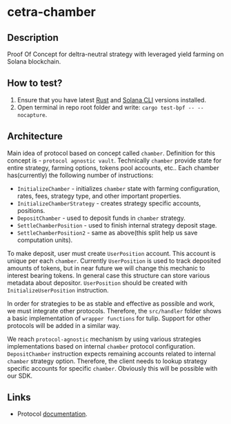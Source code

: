 # cetra-chamber

## Description
Proof Of Concept for deltra-neutral strategy with leveraged yield farming on Solana blockchain.

## How to test?
1. Ensure that you have latest [Rust](https://rust-lang.com/) and [Solana CLI](https://docs.solana.com/ru/cli/install-solana-cli-tools) versions installed.
2. Open terminal in repo root folder and write: `cargo test-bpf -- --nocapture`.

## Architecture
Main idea of protocol based on concept called `chamber`. Definition for this concept is - `protocol agnostic vault`. Technically `chamber` provide state for entire strategy, farming options, tokens pool accounts, etc..
Each chamber has(currently) the following number of instructions:
- `InitializeChamber` - initializes `chamber` state with farming configuration, rates, fees, strategy type, and other important properties.
- `InitializeChamberStrategy` - creates strategy specific accounts, positions.
- `DepositChamber` - used to deposit funds in `chamber` strategy.
- `SettleChamberPosition` - used to finish internal strategy deposit stage.
- `SettleChamberPosition2` - same as above(this split help us save computation units).

To make deposit, user must create `UserPosition` account. This account is unique per each `chamber`. Currently `UserPosition` is used to track deposited amounts of tokens, but in near future we will change this mechanic to interest bearing tokens. In general case this structure can store various metadata about depositor. `UserPosition` should be created with `InitializeUserPosition` instruction.

In order for strategies to be as stable and effective as possible and work, we must integrate other protocols. Therefore, the `src/handler` folder shows a basic implementation of `wrapper functions` for tulip. Support for other protocols will be added in a similar way.

We reach `protocol-agnostic` mechanism by using various strategies implementations based on internal `chamber` protocol configuration. `DepositChamber` instruction expects remaining accounts related to internal `chamber` strategy option. Therefore, the client needs to lookup strategy specific accounts for specific `chamber`. Obviously this will be possible with our SDK.

## Links
- Protocol [documentation](https://cetra.gitbook.io/welcome/).
